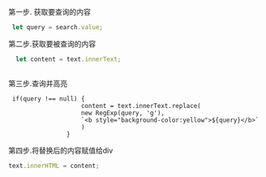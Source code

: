 第一步. 获取要查询的内容

~~~js
 let query = search.value;
~~~

第二步.获取要被查询的内容

~~~js
  let content = text.innerText;
             
~~~

第三步.查询并高亮

~~~JS
 if(query !== null) {
                    content = text.innerText.replace(
                    new RegExp(query, 'g'),
                    `<b style="background-color:yellow">${query}</b>`
                    )
                }
~~~

第四步.将替换后的内容赋值给div

~~~js
text.innerHTML = content;
~~~

